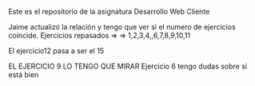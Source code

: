 Este es el repositorio de la asignatura Desarrollo Web Cliente

Jaime actualizó la relación y tengo que ver si el numero de ejercicios coincide.
Ejercicios repasados =>
=> 1,2,3,4,,6,7,8,9,10,11

El ejercicio12 pasa a ser el 15

EL EJERCICIO 9 LO TENGO QUE MIRAR
Ejercicio 6 tengo dudas sobre si está bien